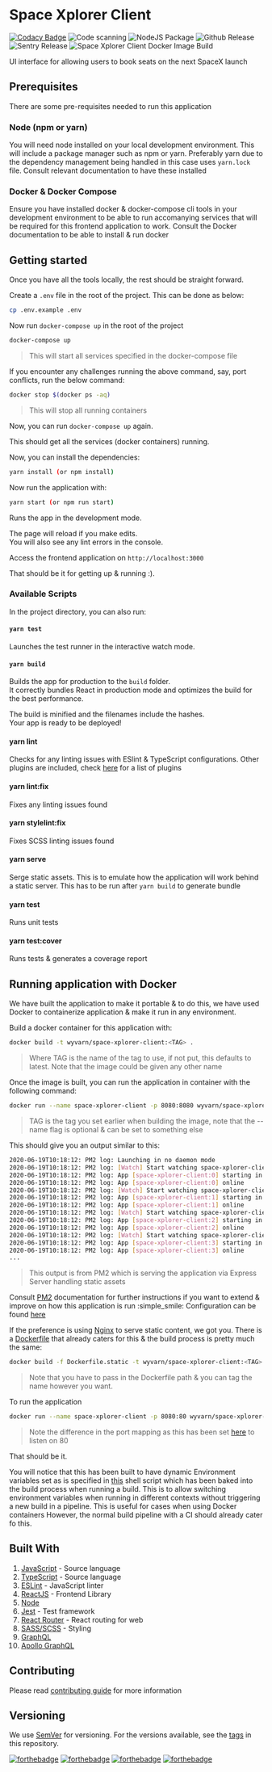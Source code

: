 # Space Xplorer Client

[![Codacy Badge](https://app.codacy.com/project/badge/Grade/2ccaf6e7f5c340a89c31391094556e47)](https://www.codacy.com/gh/Wyvarn/space-xplorer-client?utm_source=github.com&amp;utm_medium=referral&amp;utm_content=Wyvarn/space-xplorer-client&amp;utm_campaign=Badge_Grade)
![Code scanning](https://github.com/Wyvarn/space-xplorer-client/workflows/Code%20scanning/badge.svg)
![NodeJS Package](https://github.com/Wyvarn/space-xplorer-client/workflows/NodeJS%20Package/badge.svg)
![Github Release](https://github.com/Wyvarn/space-xplorer-client/workflows/Github%20Release/badge.svg)
![Sentry Release](https://github.com/Wyvarn/space-xplorer-client/workflows/Sentry%20Release/badge.svg)
![Space Xplorer Client Docker Image Build](https://github.com/Wyvarn/space-xplorer-client/workflows/Space%20Xplorer%20Client%20Docker%20Image%20Build/badge.svg)

UI interface for allowing users to book seats on the next SpaceX launch

## Prerequisites

There are some pre-requisites needed to run this application

### Node (npm or yarn)

You will need node installed on your local development environment. This will include a package manager such as npm or yarn. Preferably yarn due to the dependency management being handled in this case uses `yarn.lock` file. Consult relevant documentation to have these installed

### Docker & Docker Compose

Ensure you have installed docker & docker-compose cli tools in your development environment to be able to run accomanying services that will be required for this frontend application to work. Consult the Docker documentation to be able to install & run docker

## Getting started

Once you have all the tools locally, the rest should be straight forward.

Create a `.env` file in the root of the project. This can be done as below:

``` bash
cp .env.example .env
```

Now run `docker-compose up` in the root of the project

``` bash
docker-compose up
```

> This will start all services specified in the docker-compose file

If you encounter any challenges running the above command, say, port conflicts, run the below command:

``` bash
docker stop $(docker ps -aq)
```

> This will stop all running containers

Now, you can run `docker-compose up` again.

This should get all the services (docker containers) running.

Now, you can install the dependencies:

``` bash
yarn install (or npm install)
```

Now run the application with:

``` bash
yarn start (or npm run start)
```

Runs the app in the development mode.<br />

The page will reload if you make edits.<br />
You will also see any lint errors in the console.

Access the frontend application on `http://localhost:3000`

That should be it for getting up & running :).

### Available Scripts

In the project directory, you can also run:

#### `yarn test`

Launches the test runner in the interactive watch mode.<br />

#### `yarn build`

Builds the app for production to the `build` folder.<br />
It correctly bundles React in production mode and optimizes the build for the best performance.

The build is minified and the filenames include the hashes.<br />
Your app is ready to be deployed!

#### yarn lint

Checks for any linting issues with ESlint & TypeScript configurations. Other plugins are included, check [here](./eslintrc.js) for a list of plugins

#### yarn lint:fix

Fixes any linting issues found

#### yarn stylelint:fix

Fixes SCSS linting issues found

#### yarn serve

Serge static assets. This is to emulate how the application will work behind a static server. This has to be run after `yarn build` to generate bundle

#### yarn test

Runs unit tests

#### yarn test:cover

Runs tests & generates a coverage report

## Running application with Docker

We have built the application to make it portable & to do this, we have used Docker to containerize application & make it run in any environment.

Build a docker container for this application with:

``` bash
docker build -t wyvarn/space-xplorer-client:<TAG> .
```

> Where TAG is the name of the tag to use, if not put, this defaults to latest. Note that the image could be given any other name

Once the image is built, you can run the application in container with the following command:

``` bash
docker run --name space-xplorer-client -p 8080:8080 wyvarn/space-xplorer-client:<TAG
```

> TAG is the tag you set earlier when building the image, note that the --name flag is optional & can be set to something else

This should give you an output similar to this:

``` bash
2020-06-19T10:18:12: PM2 log: Launching in no daemon mode
2020-06-19T10:18:12: PM2 log: [Watch] Start watching space-xplorer-client
2020-06-19T10:18:12: PM2 log: App [space-xplorer-client:0] starting in -cluster mode-
2020-06-19T10:18:12: PM2 log: App [space-xplorer-client:0] online
2020-06-19T10:18:12: PM2 log: [Watch] Start watching space-xplorer-client
2020-06-19T10:18:12: PM2 log: App [space-xplorer-client:1] starting in -cluster mode-
2020-06-19T10:18:12: PM2 log: App [space-xplorer-client:1] online
2020-06-19T10:18:12: PM2 log: [Watch] Start watching space-xplorer-client
2020-06-19T10:18:12: PM2 log: App [space-xplorer-client:2] starting in -cluster mode-
2020-06-19T10:18:12: PM2 log: App [space-xplorer-client:2] online
2020-06-19T10:18:12: PM2 log: [Watch] Start watching space-xplorer-client
2020-06-19T10:18:12: PM2 log: App [space-xplorer-client:3] starting in -cluster mode-
2020-06-19T10:18:12: PM2 log: App [space-xplorer-client:3] online
...
```

> This output is from PM2 which is serving the application via Express Server handling static assets

Consult [PM2](https://pm2.keymetrics.io/) documentation for further instructions if you want to extend & improve on how 
this application is run :simple_smile: Configuration can be found [here](./server/ecosystem.config.js)

If the preference is using [Nginx](https://www.nginx.com/) to serve static content, we got you. There is a [Dockerfile](./Dockerfile.static)
that already caters for this & the build process is pretty much the same:

``` bash
docker build -f Dockerfile.static -t wyvarn/space-xplorer-client:<TAG> .
```

> Note that you have to pass in the Dockerfile path & you can tag the name however you want.

To run the application

``` bash
docker run --name space-xplorer-client -p 8080:80 wyvarn/space-xplorer-client:<TAG
```

> Note the difference in the port mapping as this has been set [here](./conf/conf.d/default.conf) to listen on 80

That should be it.

You will notice that this has been built to have dynamic Environment variables set as is specified in [this](./env.sh) shell script
which has been baked into the build process when running a build. This is to allow switching environment variables when
running in different contexts without triggering a new build in a pipeline. This is useful for cases when using Docker containers
However, the normal build pipeline with a CI should already cater fo this.

## Built With

1. [JavaScript](https://www.javascript.com/) - Source language
2. [TypeScript](https://www.typescriptlang.org/) - Source language
3. [ESLint](https://eslint.org/) - JavaScript linter
4. [ReactJS](https://reactjs.org) - Frontend Library
5. [Node](https://nodejs.org/en/)
6. [Jest](https://jestjs.io) - Test framework
8. [React Router](https://reacttraining.com/react-router/) - React routing for web
9. [SASS/SCSS]((http://sass-lang.com/)) - Styling
10. [GraphQL](https://graphql.org/)
11. [Apollo GraphQL](https://www.apollographql.com/)

## Contributing

Please read [contributing guide](./.github/CONTRIBUTING.md) for more information

## Versioning

We use [SemVer](https://semver) for versioning. For the versions available, see the [tags](https://github.com/inmdigitalfactory/website-campaign-landing/tags) in this repository.

[![forthebadge](https://forthebadge.com/images/badges/built-with-love.svg)](https://forthebadge.com)
[![forthebadge](https://forthebadge.com/images/badges/uses-badges.svg)](https://forthebadge.com)
[![forthebadge](https://forthebadge.com/images/badges/made-with-crayons.svg)](https://forthebadge.com)
[![forthebadge](https://forthebadge.com/images/badges/built-by-developers.svg)](https://forthebadge.com)
